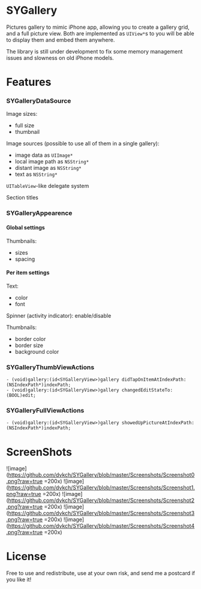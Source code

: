 SYGallery
=========

Pictures gallery to mimic iPhone app, allowing you to create a gallery grid, and a full picture view. Both are implemented as `UIView*`s to you will be able to display them and embed them anywhere.

The library is still under development to fix some memory management issues and slowness on old iPhone models.


Features
========

### SYGalleryDataSource

Image sizes: 

- full size
- thumbnail

Image sources (possible to use all of them in a single gallery): 

- image data as `UIImage*`
- local image path as `NSString*`
- distant image as `NSString*`
- text as `NSString*`

`UITableView`-like delegate system

Section titles


### SYGalleryAppearence

#### Global settings
Thumbnails:

- sizes
- spacing


#### Per item settings
Text:

- color
- font

Spinner (activity indicator): enable/disable

Thumbnails:

- border color
- border size
- background color


### SYGalleryThumbViewActions

	- (void)gallery:(id<SYGalleryView>)gallery didTapOnItemAtIndexPath:(NSIndexPath*)indexPath;
	- (void)gallery:(id<SYGalleryView>)gallery changedEditStateTo:(BOOL)edit;

### SYGalleryFullViewActions

	- (void)gallery:(id<SYGalleryView>)gallery showedUpPictureAtIndexPath:(NSIndexPath*)indexPath;


ScreenShots
===========

![image](https://github.com/dvkch/SYGallery/blob/master/Screenshots/Screenshot0.png?raw=true =200x)
![image](https://github.com/dvkch/SYGallery/blob/master/Screenshots/Screenshot1.png?raw=true =200x)
![image](https://github.com/dvkch/SYGallery/blob/master/Screenshots/Screenshot2.png?raw=true =200x)
![image](https://github.com/dvkch/SYGallery/blob/master/Screenshots/Screenshot3.png?raw=true =200x)
![image](https://github.com/dvkch/SYGallery/blob/master/Screenshots/Screenshot4.png?raw=true =200x)

License
=======

Free to use and redistribute, use at your own risk, and send me a postcard if you like it!